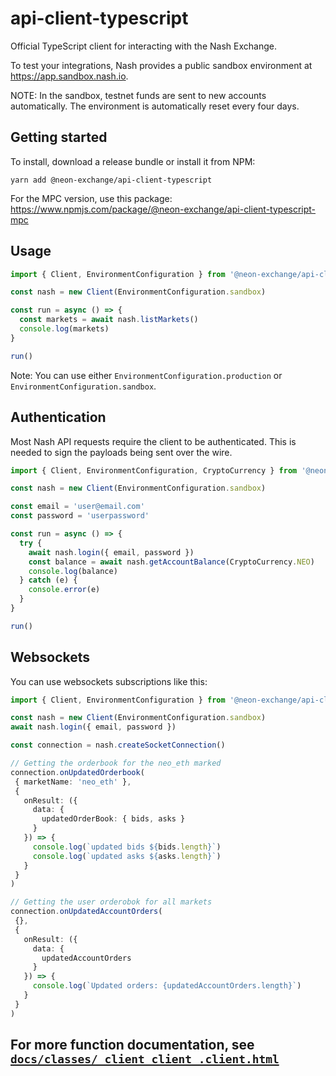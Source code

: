 # api-client-typescript

Official TypeScript client for interacting with the Nash Exchange.

To test your integrations, Nash provides a public sandbox environment at https://app.sandbox.nash.io.

NOTE: In the sandbox, testnet funds are sent to new accounts automatically. The environment is automatically reset every four days.

## Getting started

To install, download a release bundle or install it from NPM:

    yarn add @neon-exchange/api-client-typescript

For the MPC version, use this package: https://www.npmjs.com/package/@neon-exchange/api-client-typescript-mpc

## Usage

```typescript
import { Client, EnvironmentConfiguration } from '@neon-exchange/api-client-typescript'

const nash = new Client(EnvironmentConfiguration.sandbox)

const run = async () => {
  const markets = await nash.listMarkets()
  console.log(markets)
}

run()
```

Note: You can use either `EnvironmentConfiguration.production` or `EnvironmentConfiguration.sandbox`.

## Authentication

Most Nash API requests require the client to be authenticated. This is needed to sign the payloads being sent over the wire.

```typescript
import { Client, EnvironmentConfiguration, CryptoCurrency } from '@neon-exchange/api-client-typescript'

const nash = new Client(EnvironmentConfiguration.sandbox)

const email = 'user@email.com'
const password = 'userpassword'

const run = async () => {
  try {
    await nash.login({ email, password })
    const balance = await nash.getAccountBalance(CryptoCurrency.NEO)
    console.log(balance)
  } catch (e) {
    console.error(e)
  }
}

run()
```

## Websockets

You can use websockets subscriptions like this:

```typescript
import { Client, EnvironmentConfiguration } from '@neon-exchange/api-client-typescript'

const nash = new Client(EnvironmentConfiguration.sandbox)
await nash.login({ email, password })

const connection = nash.createSocketConnection()

// Getting the orderbook for the neo_eth marked
connection.onUpdatedOrderbook(
 { marketName: 'neo_eth' },
 {
   onResult: ({
     data: {
       updatedOrderBook: { bids, asks }
     }
   }) => {
     console.log(`updated bids ${bids.length}`)
     console.log(`updated asks ${asks.length}`)
   }
 }
)

// Getting the user orderobok for all markets
connection.onUpdatedAccountOrders(
 {},
 {
   onResult: ({
     data: {
       updatedAccountOrders
     }
   }) => {
     console.log(`Updated orders: {updatedAccountOrders.length}`)
   }
 }
)
```

## For more function documentation, see [`docs/classes/_client_client_.client.html`](./classes/_client_client_.client.html)
